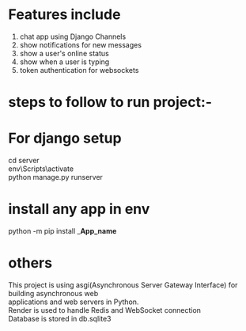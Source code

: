 # Features include

1. chat app using Django Channels<br>
2. show notifications for new messages<br>
3. show a user's online status<br>
4. show when a user is typing<br>
5. token authentication for websockets<br>

# steps to follow to run project:- 
# For django setup 
cd server<br>
env\Scripts\activate<br>
python manage.py runserver<br>

# install any app in env
python -m pip install  ___App_name__<br>


# others
This project is using asgi(Asynchronous Server Gateway Interface) for building asynchronous web <br>applications and web servers in Python.<br>
Render is used to handle Redis and WebSocket connection<br>
Database is stored in db.sqlite3<br>
